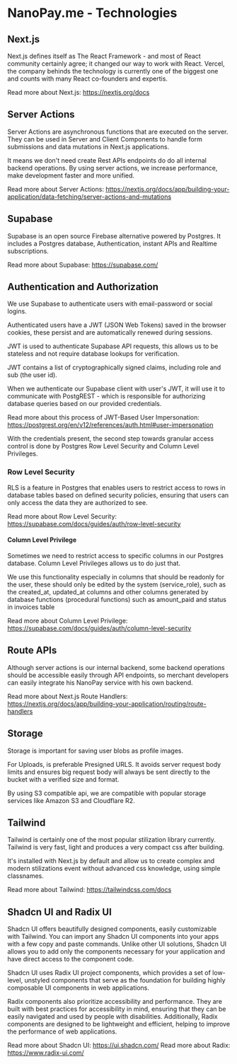 # NanoPay.me - Technologies

## Next.js

Next.js defines itself as The React Framework - and most of React community certainly agree; it changed our way to work with React.
Vercel, the company behinds the technology is currently one of the biggest one and counts with many React co-founders and expertis.

Read more about Next.js: https://nextjs.org/docs

## Server Actions

Server Actions are asynchronous functions that are executed on the server.
They can be used in Server and Client Components to handle form submissions and data mutations in Next.js applications.

It means we don't need create Rest APIs endpoints do do all internal backend operations.
By using server actions, we increase performance, make development faster and more unified.

Read more about Server Actions: https://nextjs.org/docs/app/building-your-application/data-fetching/server-actions-and-mutations

## Supabase

Supabase is an open source Firebase alternative powered by Postgres.
It includes a Postgres database, Authentication, instant APIs and Realtime subscriptions.

Read more about Supabase: https://supabase.com/

## Authentication and Authorization

We use Supabase to authenticate users with email-password or social logins.

Authenticated users have a JWT (JSON Web Tokens) saved in the browser cookies, these persist and are automatically renewed during sessions.

JWT is used to authenticate Supabase API requests, this allows us to be stateless and not require database lookups for verification.

JWT contains a list of cryptographically signed claims, including role and sub (the user id).

When we authenticate our Supabase client with user's JWT, it will use it to communicate with PostgREST - which is responsible for authorizing database queries based on our provided credentials.

Read more about this process of JWT-Based User Impersonation: https://postgrest.org/en/v12/references/auth.html#user-impersonation

With the credentials present, the second step towards granular access control is done by Postgres Row Level Security and Column Level Privileges.

### Row Level Security

RLS is a feature in Postgres that enables users to restrict access to rows in database tables based on defined security policies, ensuring that users can only access the data they are authorized to see.

Read more about Row Level Security: https://supabase.com/docs/guides/auth/row-level-security

#### Column Level Privilege

Sometimes we need to restrict access to specific columns in our Postgres database. Column Level Privileges allows us to do just that.

We use this functionality especially in columns that should be readonly for the user, these should only be edited by the system (service_role), such as the created_at, updated_at columns and other columns generated by database functions (procedural functions) such as amount_paid and status in invoices table

Read more about Column Level Privilege: https://supabase.com/docs/guides/auth/column-level-security

## Route APIs

Although server actions is our internal backend, some backend operations should be accessible easily through API endpoints, so merchant developers can easily integrate his NanoPay service with his own backend.

Read more about Next.js Route Handlers: https://nextjs.org/docs/app/building-your-application/routing/route-handlers

## Storage

Storage is important for saving user blobs as profile images.

For Uploads, is preferable Presigned URLS. It avoids server request body limits and ensures big request body will always be sent directly to the bucket with a verified size and format.

By using S3 compatible api, we are compatible with popular storage services like Amazon S3 and Cloudflare R2.

## Tailwind

Tailwind is certainly one of the most popular stilization library currently.
Tailwind is very fast, light and produces a very compact css after building.

It's installed with Next.js by default and allow us to create complex and modern stilizations event without advanced css knowledge, using simple classnames.

Read more about Tailwind: https://tailwindcss.com/docs

## Shadcn UI and Radix UI

Shadcn UI offers beautifully designed components, easily customizable with Tailwind. You can import any Shadcn UI components into your apps with a few copy and paste commands.
Unlike other UI solutions, Shadcn UI allows you to add only the components necessary for your application and have direct access to the component code.

Shadcn UI uses Radix UI project components, which provides a set of low-level, unstyled components that serve as the foundation for building highly composable UI components in web applications.

Radix components also prioritize accessibility and performance. They are built with best practices for accessibility in mind, ensuring that they can be easily navigated and used by people with disabilities.
Additionally, Radix components are designed to be lightweight and efficient, helping to improve the performance of web applications.

Read more about Shadcn UI: https://ui.shadcn.com/
Read more about Radix: https://www.radix-ui.com/
